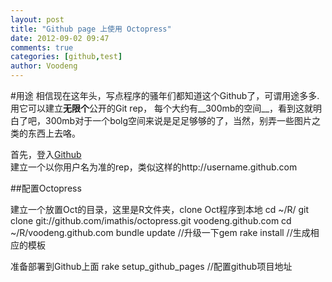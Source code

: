 ```yaml
---
layout: post
title: "Github page 上使用 Octopress"
date: 2012-09-02 09:47
comments: true
categories: [github,test]
author: Voodeng
---
```

#用途
相信现在这年头，写点程序的骚年们都知道这个Github了，可谓用途多多.  
用它可以建立**无限个**公开的Git rep， 每个大约有__300mb的空间__，看到这就明白了吧，300mb对于一个bolg空间来说是足足够够的了，当然，别弄一些图片之类的东西上去咯。

首先，登入[Github](http://github.com)  
建立一个以你用户名为准的rep，类似这样的http://username.github.com

##配置Octopress
<!-- more -->
建立一个放置Oct的目录，这里是R文件夹，clone Oct程序到本地
    cd ~/R/
    git clone git://github.com/imathis/octopress.git voodeng.github.com
    cd ~/R/voodeng.github.com
    bundle update   //升级一下gem
    rake install    //生成相应的模板

准备部署到Github上面
    rake setup_github_pages    //配置github项目地址
